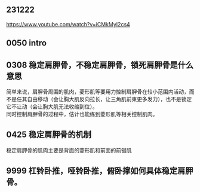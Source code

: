 ## 231222

https://www.youtube.com/watch?v=iCMkMyI2cs4

## 0050 intro

## 0308 稳定肩胛骨，不稳定肩胛骨，锁死肩胛骨是什么意思

简单来说，肩胛骨周围的肌肉，菱形肌等要用力控制肩胛骨在较小范围内活动，而不是任其自由移动（会让胸大肌反向拉长，让三角肌前束更多发力），也不是锁定它不让动（会让胸大肌无法收缩到位）。  
同时控制肩胛骨的过程中，估计也能练到菱形肌等相关控制肌肉。

## 0425 稳定肩胛骨的机制

稳定肩胛骨的肌肉主要是背面的菱形肌和前面的前锯肌

## 9999 杠铃卧推，哑铃卧推，俯卧撑如何具体稳定肩胛骨。
